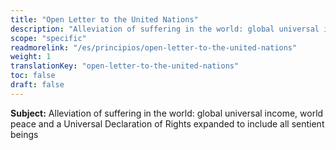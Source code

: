 ```yaml
---
title: "Open Letter to the United Nations"
description: "Alleviation of suffering in the world: global universal income, world peace and a Universal Declaration of Rights expanded to include all sentient beings"
scope: "specific"
readmorelink: "/es/principios/open-letter-to-the-united-nations"
weight: 1
translationKey: "open-letter-to-the-united-nations"
toc: false
draft: false
---
```


**Subject:** Alleviation of suffering in the world: global universal income, world peace and a Universal Declaration of Rights expanded to include all sentient beings
